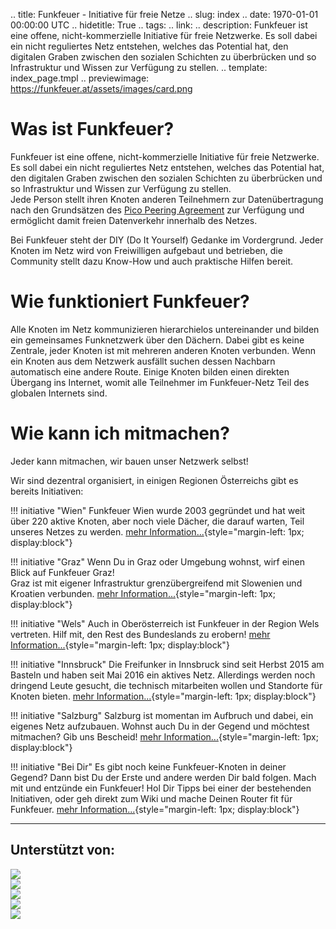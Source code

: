 .. title: Funkfeuer - Initiative für freie Netze
.. slug: index
.. date: 1970-01-01 00:00:00 UTC
.. hidetitle: True
.. tags:
.. link:
.. description: Funkfeuer ist eine offene, nicht-kommerzielle Initiative für freie Netzwerke. Es soll dabei ein nicht reguliertes Netz entstehen, welches das Potential  hat, den digitalen Graben zwischen den sozialen Schichten zu überbrücken und so Infrastruktur und Wissen zur Verfügung zu stellen.
.. template: index_page.tmpl
.. previewimage: https://funkfeuer.at/assets/images/card.png

# Was ist Funkfeuer?
Funkfeuer ist eine offene, nicht-kommerzielle Initiative für freie Netzwerke. 
Es soll dabei ein nicht reguliertes Netz entstehen, welches das Potential 
hat, den digitalen Graben zwischen den sozialen Schichten zu überbrücken und so 
Infrastruktur und Wissen zur Verfügung zu stellen.<br/>
Jede Person stellt ihren Knoten anderen Teilnehmern zur 
Datenübertragung nach den Grundsätzen des 
[Pico Peering Agreement](http://www.picopeer.net/PPA-de.shtml) zur Verfügung 
und ermöglicht damit freien Datenverkehr innerhalb des Netzes.

Bei Funkfeuer steht der DIY (Do It Yourself) Gedanke im Vordergrund.
Jeder Knoten im Netz wird von Freiwilligen aufgebaut und betrieben, die 
Community stellt dazu Know-How und auch praktische Hilfen bereit.


# Wie funktioniert Funkfeuer?
Alle Knoten im Netz kommunizieren hierarchielos untereinander und bilden ein 
gemeinsames Funknetzwerk über den Dächern.
Dabei gibt es keine Zentrale, jeder Knoten ist mit mehreren anderen Knoten 
verbunden. Wenn ein Knoten aus dem Netzwerk ausfällt suchen dessen Nachbarn 
automatisch eine andere Route.
Einige Knoten bilden einen direkten Übergang ins Internet, womit alle Teilnehmer 
im Funkfeuer-Netz Teil des globalen Internets sind.


# Wie kann ich mitmachen?
Jeder kann mitmachen, wir bauen unser Netzwerk selbst!

Wir sind dezentral organisiert, in einigen Regionen Österreichs gibt es bereits Initiativen:

!!! initiative "Wien"
    Funkfeuer Wien wurde 2003 gegründet und hat weit über 220 aktive 
    Knoten, aber noch viele Dächer, die darauf warten, Teil unseres 
    Netzes zu werden.
    [mehr Information...](https://wiki.funkfeuer.at/wiki/Regionen/Wien){style="margin-left: 1px; display:block"}

!!! initiative "Graz"
    Wenn Du in Graz oder Umgebung wohnst, wirf einen Blick auf Funkfeuer Graz!<br/>
    Graz ist mit eigener Infrastruktur grenzübergreifend mit Slowenien und 
    Kroatien verbunden.
    [mehr Information...](https://graz.funkfeuer.at/){style="margin-left: 1px; display:block"}

!!! initiative "Wels"
    Auch in Oberösterreich ist Funkfeuer in der Region Wels vertreten. Hilf mit, 
    den Rest des Bundeslands zu erobern!
    [mehr Information...](http://wels.funkfeuer.at/){style="margin-left: 1px; display:block"}

!!! initiative "Innsbruck"
    Die Freifunker in Innsbruck sind seit Herbst 2015 am Basteln und haben seit
    Mai 2016 ein aktives Netz. Allerdings werden noch dringend Leute
    gesucht, die technisch mitarbeiten wollen und Standorte für Knoten bieten.
    [mehr Information...](https://freifunk-innsbruck.at/){style="margin-left: 1px; display:block"}

!!! initiative "Salzburg"
    Salzburg ist momentan im Aufbruch und dabei, ein eigenes Netz aufzubauen. 
    Wohnst auch Du in der Gegend und möchtest mitmachen? Gib uns Bescheid!
    [mehr Information...](https://wiki.freifunk.net/Funkfeuer_Salzburg){style="margin-left: 1px; display:block"}

!!! initiative "Bei Dir"
    Es gibt noch keine Funkfeuer-Knoten in deiner Gegend? Dann bist Du 
    der Erste und andere werden Dir bald folgen. Mach mit und entzünde ein 
    Funkfeuer! Hol Dir Tipps bei einer der bestehenden Initiativen, oder geh direkt 
    zum Wiki und mache Deinen Router fit für Funkfeuer.
    [mehr Information...](https://wiki.funkfeuer.at/){style="margin-left: 1px; display:block"}

<hr class="dashed" />
<h2>Unterstützt von:</h2>
<div class="row sponsors">
	<div class="col-md-4">
		<a href="https://nextlayer.at" target="_blank" rel="external nofollow">
			<img class="center-block" src="assets/images/sponsors/nextlayer.png"/>
		</a>
	</div>
	<div class="col-md-4">
		<a href="https://nessus.at" target="_blank" rel="external nofollow">
			<img class="center-block" src="assets/images/sponsors/nessus.png"/>
		</a>
	</div>
	<div class="col-md-4">
		<a href="https://sil.at" target="_blank" rel="external nofollow">
			<img class="center-block" src="assets/images/sponsors/sil.png"/>
		</a>
	</div>
</div>
<div class="row sponsors">
	<div class="col-md-6">
		<a href="https://easyname.at" target="_blank" rel="external nofollow">
			<img class="center-block" src="assets/images/sponsors/easyname.png"/>
		</a>
	</div>
	<div class="col-md-6">
		<a href="http://kultur.graz.at/" target="_blank" rel="external nofollow">
			<img class="center-block" src="assets/images/sponsors/graz.png"/>
		</a>
	</div>
</div>

